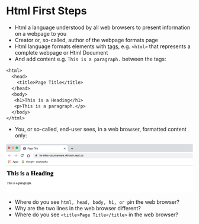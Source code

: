 # Html First Steps

* Html a language understood by all web browsers to present information on a webpage to you
* Creator or, so-called, author of the webpage formats page 
* Html language formats elements with [tags](https://www.w3schools.com/tags/ref_byfunc.asp), e.g. `<html>` that represents a complete webpage or Html Document
* And add content e.g. `This is a paragraph.` between the tags:

```
<html>
  <head>
    <title>Page Title</title>
  </head>
  <body>
   <h1>This is a Heading</h1>
   <p>This is a paragraph.</p>
  </body>
</html>
```

* You, or so-called, end-user sees, in a web browser, formatted content only:

![](/assets/html.png)

* Where do you see `html, head, body, h1, or p`in the web browser?
* Why are the two lines in the web browser different?
* Where do you see `<title>Page Title</title>` in the web browser?



